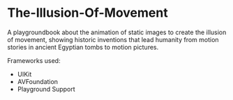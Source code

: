 # The-Illusion-Of-Movement

A playgroundbook about the animation of static images to create the illusion of movement, showing historic inventions that lead humanity from motion stories in ancient Egyptian tombs to motion pictures. 


Frameworks used:
- UIKit
- AVFoundation
- Playground Support
